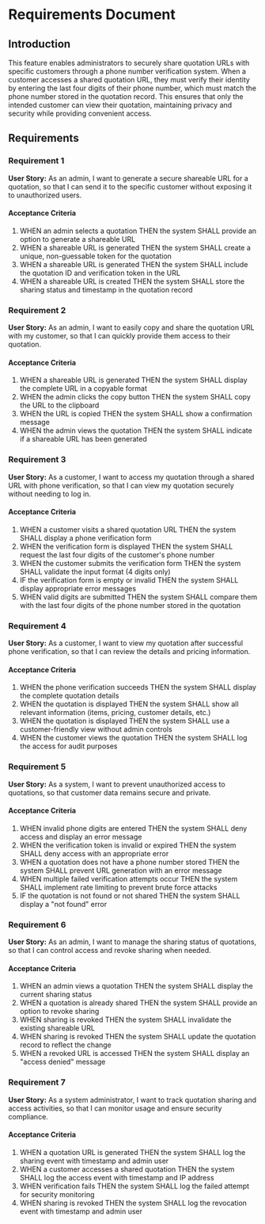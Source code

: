 # Requirements Document

## Introduction

This feature enables administrators to securely share quotation URLs with specific customers through a phone number verification system. When a customer accesses a shared quotation URL, they must verify their identity by entering the last four digits of their phone number, which must match the phone number stored in the quotation record. This ensures that only the intended customer can view their quotation, maintaining privacy and security while providing convenient access.

## Requirements

### Requirement 1

**User Story:** As an admin, I want to generate a secure shareable URL for a quotation, so that I can send it to the specific customer without exposing it to unauthorized users.

#### Acceptance Criteria

1. WHEN an admin selects a quotation THEN the system SHALL provide an option to generate a shareable URL
2. WHEN a shareable URL is generated THEN the system SHALL create a unique, non-guessable token for the quotation
3. WHEN a shareable URL is generated THEN the system SHALL include the quotation ID and verification token in the URL
4. WHEN a shareable URL is created THEN the system SHALL store the sharing status and timestamp in the quotation record

### Requirement 2

**User Story:** As an admin, I want to easily copy and share the quotation URL with my customer, so that I can quickly provide them access to their quotation.

#### Acceptance Criteria

1. WHEN a shareable URL is generated THEN the system SHALL display the complete URL in a copyable format
2. WHEN the admin clicks the copy button THEN the system SHALL copy the URL to the clipboard
3. WHEN the URL is copied THEN the system SHALL show a confirmation message
4. WHEN the admin views the quotation THEN the system SHALL indicate if a shareable URL has been generated

### Requirement 3

**User Story:** As a customer, I want to access my quotation through a shared URL with phone verification, so that I can view my quotation securely without needing to log in.

#### Acceptance Criteria

1. WHEN a customer visits a shared quotation URL THEN the system SHALL display a phone verification form
2. WHEN the verification form is displayed THEN the system SHALL request the last four digits of the customer's phone number
3. WHEN the customer submits the verification form THEN the system SHALL validate the input format (4 digits only)
4. IF the verification form is empty or invalid THEN the system SHALL display appropriate error messages
5. WHEN valid digits are submitted THEN the system SHALL compare them with the last four digits of the phone number stored in the quotation

### Requirement 4

**User Story:** As a customer, I want to view my quotation after successful phone verification, so that I can review the details and pricing information.

#### Acceptance Criteria

1. WHEN the phone verification succeeds THEN the system SHALL display the complete quotation details
2. WHEN the quotation is displayed THEN the system SHALL show all relevant information (items, pricing, customer details, etc.)
3. WHEN the quotation is displayed THEN the system SHALL use a customer-friendly view without admin controls
4. WHEN the customer views the quotation THEN the system SHALL log the access for audit purposes

### Requirement 5

**User Story:** As a system, I want to prevent unauthorized access to quotations, so that customer data remains secure and private.

#### Acceptance Criteria

1. WHEN invalid phone digits are entered THEN the system SHALL deny access and display an error message
2. WHEN the verification token is invalid or expired THEN the system SHALL deny access with an appropriate error
3. WHEN a quotation does not have a phone number stored THEN the system SHALL prevent URL generation with an error message
4. WHEN multiple failed verification attempts occur THEN the system SHALL implement rate limiting to prevent brute force attacks
5. IF the quotation is not found or not shared THEN the system SHALL display a "not found" error

### Requirement 6

**User Story:** As an admin, I want to manage the sharing status of quotations, so that I can control access and revoke sharing when needed.

#### Acceptance Criteria

1. WHEN an admin views a quotation THEN the system SHALL display the current sharing status
2. WHEN a quotation is already shared THEN the system SHALL provide an option to revoke sharing
3. WHEN sharing is revoked THEN the system SHALL invalidate the existing shareable URL
4. WHEN sharing is revoked THEN the system SHALL update the quotation record to reflect the change
5. WHEN a revoked URL is accessed THEN the system SHALL display an "access denied" message

### Requirement 7

**User Story:** As a system administrator, I want to track quotation sharing and access activities, so that I can monitor usage and ensure security compliance.

#### Acceptance Criteria

1. WHEN a quotation URL is generated THEN the system SHALL log the sharing event with timestamp and admin user
2. WHEN a customer accesses a shared quotation THEN the system SHALL log the access event with timestamp and IP address
3. WHEN verification fails THEN the system SHALL log the failed attempt for security monitoring
4. WHEN sharing is revoked THEN the system SHALL log the revocation event with timestamp and admin user